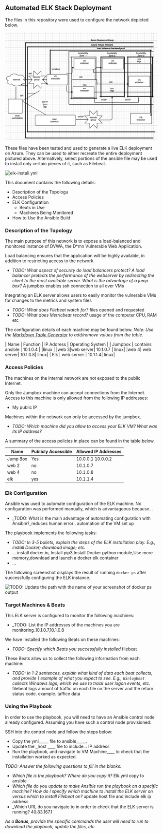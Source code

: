 ## Automated ELK Stack Deployment

The files in this repository were used to configure the network depicted below.

![TODO: Update the path with the name of your diagram](Images/diagram.ng.png)

These files have been tested and used to generate a live ELK deployment on Azure. They can be used to either recreate the entire deployment pictured above. Alternatively, select portions of the ansible file may be used to install only certain pieces of it, such as Filebeat.

![elk-install.yml](elk-install.yml)

This document contains the following details:
- Description of the Topologu
- Access Policies
- ELK Configuration
  - Beats in Use
  - Machines Being Monitored
- How to Use the Ansible Build


### Description of the Topology

The main purpose of this network is to expose a load-balanced and monitored instance of DVWA, the D*mn Vulnerable Web Application.

Load balancing ensures that the application will be highly available, in addition to restricting access to the network.
- _TODO: What aspect of security do load balancers protect? A load balancer protects the performance of the webserver by redirecting the client to the most available server.
 What is the advantage of a jump box?_ A jumpbox enables ssh connection to all over VMs

Integrating an ELK server allows users to easily monitor the vulnerable VMs for changes to the metrics and system files
- _TODO: What does Filebeat watch for?_ files opened and requested
- _TODO: What does Metricbeat record?_ usage of the computer CPU, RAM etc

The configuration details of each machine may be found below.
_Note: Use the [Markdown Table Generator](http://www.tablesgenerator.com/markdown_tables) to add/remove values from the table_.

| Name     | Function | IP Address | Operating System |
|  Jumpbox |  contains ansible     |  10.1.0.4 |               |linux |
|web 3|web server|         10.1.0.7 |        linux|
|web 4| web server|          10.1.0.8|         linux|
| Elk | web server |          10.1.1.4|         linux| 
### Access Policies

The machines on the internal network are not exposed to the public Internet. 

Only the Jumpbox machine can accept connections from the Internet. Access to this machine is only allowed from the following IP addresses:
- My public IP

Machines within the network can only be accessed by the jumpbox.
- _TODO: Which machine did you allow to access your ELK VM? 
What was its IP address?_


A summary of the access policies in place can be found in the table below.

| Name     | Publicly Accessible | Allowed IP Addresses |
|----------|---------------------|----------------------|
| Jump Box | Yes             | 10.0.0.1 10.0.0.2    |
| web 2         |  no                   | 10.1.0.7                     |
|  web 4        |   no                  |   10.1.0.8                   |
 |elk  |            yes                   |  10.1.1.4|
### Elk Configuration

Ansible was used to automate configuration of the ELK machine. No configuration was performed manually, which is advantageous because...
- _TODO: What is the main advantage of automating configuration with Ansible?_reduces human error . automation of the VM set up

The playbook implements the following tasks:
- _TODO: In 3-5 bullets, explain the steps of the ELK installation play. E.g., install Docker; download image; etc._
- ... install docker.io, Install pip3,Install Docker python module,Use more memory,download and launch a docker elk container
- ...

The following screenshot displays the result of running `docker ps` after successfully configuring the ELK instance.

![TODO: Update the path with the name of your screenshot of docker ps output](Images/docker%20ps.png)

### Target Machines & Beats
This ELK server is configured to monitor the following machines:
- _TODO: List the IP addresses of the machines you are monitoring_10.1.0.7,10.1.0.8

We have installed the following Beats on these machines:
- _TODO: Specify which Beats you successfully installed_ filebeat 

These Beats allow us to collect the following information from each machine:
- _TODO: In 1-2 sentences, explain what kind of data each beat collects, and provide 1 example of what you expect to see. E.g., `Winlogbeat` collects Windows logs, which we use to track user logon events, etc._ filebeat logs amount of traffic on each file on the server and the return status code. example. taffice data

### Using the Playbook
In order to use the playbook, you will need to have an Ansible control node already configured. Assuming you have such a control node provisioned: 

SSH into the control node and follow the steps below:
- Copy the yml_____ file to ansible_____.
- Update the _host ____ file to include... IP address
- Run the playbook, and navigate to VM Machine____ to check that the installation worked as expected.

_TODO: Answer the following questions to fill in the blanks:_
- _Which file is the playbook? Where do you copy it?_ Elk.yml copy to ansible
- _Which file do you update to make Ansible run the playbook on a specific machine? How do I specify which machine to install the ELK server on versus which to install Filebeat on?_ update host file  and include elk ip address
- _Which URL do you navigate to in order to check that the ELK server is running? 40.83.167.1

_As a **Bonus**, provide the specific commands the user will need to run to download the playbook, update the files, etc._
